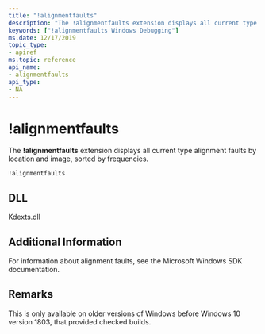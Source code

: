 ```yaml
---
title: "!alignmentfaults"
description: "The !alignmentfaults extension displays all current type alignment faults by location and image, sorted by frequencies."
keywords: ["!alignmentfaults Windows Debugging"]
ms.date: 12/17/2019
topic_type:
- apiref
ms.topic: reference
api_name:
- alignmentfaults
api_type:
- NA
---
```


# !alignmentfaults

The **!alignmentfaults** extension displays all current type alignment faults by location and image, sorted by frequencies.

```dbgcmd
!alignmentfaults
```

## DLL

Kdexts.dll

## Additional Information

For information about alignment faults, see the Microsoft Windows SDK documentation.

## Remarks

This is only available on older versions of Windows before Windows 10 version 1803, that provided checked builds.
